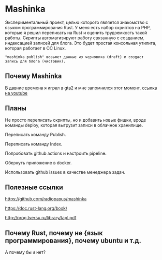 # Mashinka

Экспериментальный проект, целью которого является знакомство с языком программирования Rust. У меня есть набор скриптов
на PHP, которые я решил переписать на Rust и оценить трудоемкость такой работы. Скрипты автоматизируют работу
связанную с созданием, индексацией записей для блога. Это будет простая консольная утилита, которая 
работает в ОС Linux.

```"mashinka publish" возьмет данные из черновика (draft) и создаcт запись для блога (чистовик).```

## Почему Mashinka
В давние времена я играл в gta2 и мне запомнился этот момент.
[ссылка на youtube]()

## Планы
Не просто переписать скрипты, но и добавить новые фишки, вроде команды deploy, которая выгрузит
записи в облачное хранилище.

Переписать команду Publish.

Переписать команду Index.

Попробовать github actions и настроить pipeline.

Обернуть приложение в docker.

Использовать github issues в качестве менеджера задач.

## Полезные ссылки
https://github.com/radiopapus/mashinka

https://doc.rust-lang.org/book/

http://prog.tversu.ru/library/tapl.pdf

## Почему Rust, почему не {язык программирования}, почему ubuntu  и т.д.
А почему бы и нет?